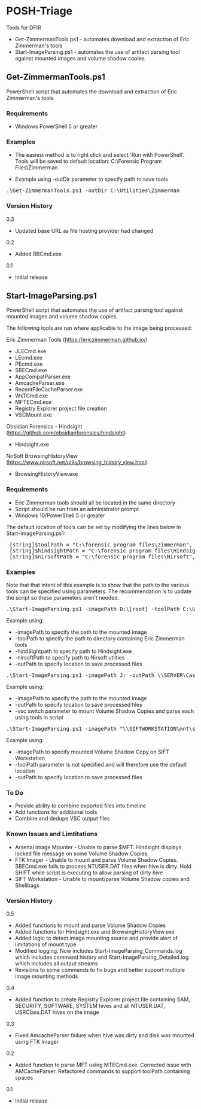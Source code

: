 # POSH-Triage
Tools for DFIR
* Get-ZimmermanTools.ps1 - automates download and extraction of Eric Zimmerman's tools
* Start-ImageParsing.ps1 - automates the use of artifact parsing tool against mounted images and volume shadow copies

## Get-ZimmermanTools.ps1
PowerShell script that automates the download and extraction of Eric Zimmerman's tools 

### Requirements
* Windows PowerShell 5 or greater

### Examples

* The easiest method is to right click and select 'Run with PowerShell'. Tools will be saved to default location: C:\Forensic Program Files\Zimmerman

* Example using -outDir parameter to specify path to save tools
<pre>
.\Get-ZimmermanTools.ps1 -outDir C:\Utilities\Zimmerman
</pre>

### Version History
0.3 
* Updated base URL as file hosting provider had changed

0.2 
* Added RBCmd.exe 

0.1
* Initial release

## Start-ImageParsing.ps1
PowerShell script that automates the use of artifact parsing tool against mounted images and volume shadow copies.
    
The following tools are run where applicable to the image being processed:

Eric Zimmerman Tools (https://ericzimmerman.github.io/)
* JLECmd.exe 
* LEcmd.exe
* PEcmd.exe
* SBECmd.exe
* AppCompatParser.exe
* AmcacheParser.exe
* RecentFileCacheParser.exe
* WxTCmd.exe
* MFTECmd.exe
* Registry Explorer project file creation
* VSCMount.exe

Obsidian Forensics - Hindsight (https://github.com/obsidianforensics/hindsight)
* Hindsight.exe
 
NirSoft BrowsingHistoryView (https://www.nirsoft.net/utils/browsing_history_view.html)
* BrowsingHistoryView.exe

### Requirements
* Eric Zimmerman tools should all be located in the same directory
* Script should be run from an administrator prompt
* Windows 10/PowerShell 5 or greater

The default location of tools can be set by modifying the lines below in Start-ImageParsing.ps1:
 <pre>
 [string]$toolPath = "C:\forensic program files\zimmerman", # Change to directory containing Zimmerman tools
 [string]$hindsightPath = "C:\forensic program files\Hindsight\hindsight.exe", # Change to location of Hindsight.exe
 [string]$nirsoftPath = "C:\forensic program files\Nirsoft", # Change to directory containing Nirsoft tools
</pre>

### Examples
Note that that intent of this example is to show that the path to the various tools can be specified using parameters.  The recommendation is to update the script so these parameters aren't needed.
<pre>
.\Start-ImageParsing.ps1 -imagePath D:\[root] -toolPath C:\Utilities\Zimmerman -hindsightPath c:\Utilities\Hindsight\Hindsight.exe -nirsoftPath c:\utilities\Nirsoft -outPath \\SERVER\Cases\2018-06-01_1520_Laptop1 
</pre>
Example using:
* -imagePath to specify the path to the mounted image
* -toolPath to specify the path to directory containing Eric Zimmerman tools
* -hindSightpath to specify path to Hindsight.exe
* -nirsoftPath to specify path to Nirsoft utlities 
* -outPath to specify location to save processed files

<pre>
.\Start-ImageParsing.ps1 -imagePath J: -outPath \\SERVER\Cases\2018-06-01_1520_Laptop1 -vsc
</pre>
Example using:
* -imagePath to specify the path to the mounted image
* -outPath to specify location to save processed files
* -vsc switch parameter to mount Volume Shadow Copies and parse each using tools in script

<pre>
.\Start-ImageParsing.ps1 -imagePath "\\SIFTWORKSTATION\mnt\shadow_mount\VSS1" -outPath G:\Cases
</pre>
Example using:
* -imagePath to specify mounted Volume Shadow Copy on SIFT Workstation
* -toolPath parameter is not specified and will therefore use the default location
* -outPath to specify location to save processed files


### To Do
* Provide ability to combine exported files into timeline
* Add functions for additional tools
* Combine and dedupe VSC output files 


### Known Issues and Limtitations
* Arsenal Image Mounter - Unable to parse $MFT. Hindsight displays locked file message on some Volume Shadow Copies.
* FTK Imager - Unable to mount and parse Volume Shadow Copies. SBECmd.exe fails to process NTUSER.DAT files when hive is dirty. Hold SHIFT while script is executing to allow parsing of dirty hive 
* SIFT Workstation - Unable to mount/parse Volume Shadow copies and Shellbags


### Version History
0.5 
* Added functions to mount and parse Volume Shadow Copies
* Added functions for Hindsight.exe and BrowsingHistoryView.exe
* Added logic to detect image mounting source and provide alert of limitations of mount type
* Modified logging. Now includes Start-ImageParsing_Commands.log which includes command history and Start-ImageParsing_Detailed.log which includes all output streams
* Revisions to some commands to fix bugs and better support multiple image mounting methods

0.4
* Added function to create Registry Explorer project file containing SAM, SECURITY, SOFTWARE, SYSTEM hives and all NTUSER.DAT, USRClass.DAT hives on the image

0.3 
* Fixed AmcacheParser failure when hive was dirty and disk was mounted using FTK Imager

0.2 
* Added function to parse MFT using MTECmd.exe. Corrected issue with AMCacheParser. Refactored commands to support toolPath containing spaces

0.1 
* Initial release 